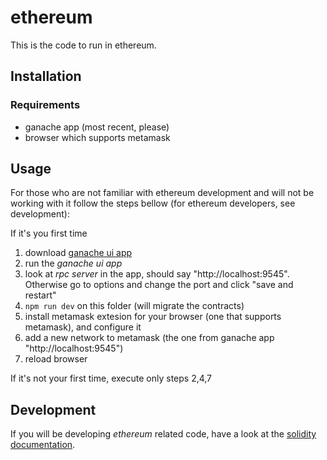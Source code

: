 # ethereum
This is the code to run in ethereum.

## Installation

### Requirements
* ganache app (most recent, please)
* browser which supports metamask

## Usage

For those who are not familiar with ethereum development and will not be working with it follow the steps bellow (for ethereum developers, see development):

If it's you first time
1. download [ganache ui app](https://truffleframework.com/ganache)
2. run the *ganache ui app*
3. look at *rpc server* in the app, should say "http://localhost:9545". Otherwise go to options and change the port and click "save and restart"
4. `npm run dev` on this folder (will migrate the contracts)
5. install metamask extesion for your browser (one that supports metamask), and configure it
6. add a new network to metamask (the one from ganache app "http://localhost:9545")
7. reload browser

If it's not your first time, execute only steps 2,4,7

## Development
If you will be developing *ethereum* related code, have a look at the [solidity documentation](https://solidity.readthedocs.io/en/v0.5.2/).
